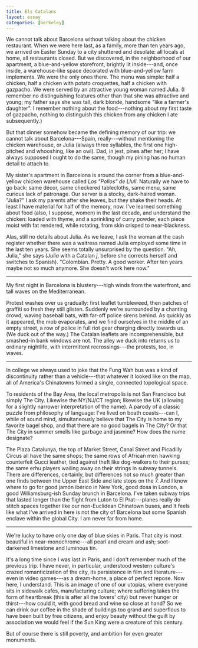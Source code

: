 ```yaml
---
title: Els Catalans
layout: essay
categories: [berkeley]
---
```


We cannot talk about Barcelona without talking about the chicken restaurant.
When we were here last, as a family, more than ten years ago, we arrived on
Easter Sunday to a city shuttered and desolate: all locals at home,
all restaurants closed. But we discovered, in the neighborhood of our
apartment, a blue-and-yellow storefront, brightly lit inside---and, once inside,
a warehouse-like space decorated with blue-and-yellow farm implements. We were
the only ones there. The menu was simple: half a chicken, half a chicken with
potato croquettes, half a chicken with gazpacho. We were served by an attractive
young woman named Julia. (I remember no distinguishing features other than that
she was attractive and young; my father says she was tall, dark blonde, handsome
"like a farmer's daughter". I remember nothing about the food---nothing about
my first taste of gazpacho, nothing to distinguish this chicken from any chicken
I ate subsequently.)

<!-- more -->

But that dinner somehow became the defining memory of our trip: we cannot talk
about Barcelona---Spain, really---without mentioning the chicken warehouse, or
Julia (always three syllables, the first one high-pitched and whooshing, like an
owl).  Dad, in jest, pines after her; I have always supposed I ought to do the
same, though my pining has no human detail to attach to.

My sister's apartment in Barcelona is around the corner from a blue-and-yellow
chicken warehouse called _Los "Pollos" de Llull_. Naturally we have to go back:
same d&eacute;cor, same checkered tablecloths, same menu, same curious lack of
patronage. Our server is a stocky, dark-haired woman. "Julia?" I ask my parents
after she leaves, but they shake their heads. At least I have material for half
of the memory, now. I've learned something about food (also, I suppose, women) in
the last decade, and understand the chicken: loaded with thyme, and a sprinkling
of curry powder, each piece moist with fat rendered, while rotating, from skin
crisped to near-blackness.

Alas, still no details about Julia.  As we leave, I ask the woman at the cash
register whether there was a waitress named Julia employed some time in the last
ten years. She seems totally unsurprised by the question. "Ah, Julia," she says
(<em>Julia</em> with a Catalan <em>j</em>, before she corrects herself and
switches to Spanish).  "Colombian. Pretty. A good worker. After ten years maybe
not so much anymore. She doesn't work here now."

---

My first night in Barcelona is blustery---high winds from the waterfront, and
tall waves on the Mediterranean.

Protest washes over us gradually: first leaflet tumbleweed, then patches of
graffiti so fresh they still glisten. Suddenly we're surrounded by a chanting
crowd, waving baseball bats, with far-off police sirens behind. As quickly as
it appeared, the mob evaporates, and we find ourselves in the middle of an empty
street, a row of police in full riot gear charging directly towards us. (We duck
out of the way.) The Catalan leaflets are incomprehensible, but smashed-in bank
windows are not. The alley we duck into returns us to ordinary nightlife, with
intermittent recrossings---the protests, too, in waves.

---

In college we always used to joke that the Fung Wah bus was a kind of
discontinuity rather than a vehicle---that whatever it looked like on the map,
all of America's Chinatowns formed a single, connected topological space.

To residents of the Bay Area, the local metropolis is not San Francisco but
simply The City. Likewise the NY/NJ/CT region; likewise the UK (allowing for a
slightly narrower interpretation of the name). A parody of a classic puzzle from
philosophy of language: I've lived on boath coasts---can I, while of sound mind,
simultaneously believe that The City is home to my favorite bagel shop, and that
there are no good bagels in The City? Or that The City in summer smells like
garbage and jasmine? How does the name designate?

The Plaza Catalunya, the top of Market Street, Canal Street and Picadilly Circus
all have the same shops; the same rows of African men hawking counterfeit Gucci
leather, tied against theft like dog-walkers to their purses; the same erhu
players wailing away on their strings in subway tunnels. There are differences,
certainly, but differences not so much greater than one finds between the Upper
East Side and late stops on the 7. And I know where to go for good jam&oacute;n
ib&eacute;rico in New York, good dosa in London, a good Williamsburg-ish Sunday
brunch in Barcelona. I've taken subway trips that lasted longer than the flight
from Luton to El Prat---planes really do stitch spaces together like our
non-Euclidean Chinatown buses, and It feels like what I've arrived in here is
not the city of Barcelona but some Spanish enclave within the global City. I am
never far from home.

---

We're lucky to have only one day of blue skies in Paris. That city is most
beautiful in near-monochrome---all pearl and cream and ash; soot-darkened
limestone and luminous tin.

It's a long time since I was last in Paris, and I don't remember much of the
previous trip. I have never, in particular, understood western culture's crazed
romanticization of the city, its persistence in film and literature---even in
video games---as a dream-home, a place of perfect repose.  Now here, I
understand. This is an image of one of our utopias, where everyone sits in
sidewalk caf&eacute;s, manufacturing culture; where suffering takes the form of
heartbreak (this is after all the lovers' city) but never hunger or thirst---how
could it, with good bread and wine so close at hand? So we can drink our coffee in
the shade of buildings too grand and superflous to have been built by free
citizens, and enjoy beauty without the guilt by association we would feel if the
Sun King were a creature of this century.

But of course there is still poverty, and ambition for even greater monuments.

